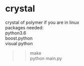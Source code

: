 # crystal
crystal of polymer
if you are in linux   
packages needed:   
python3.6  
boost.python  
visual python  
>>make  
>>python main.py
